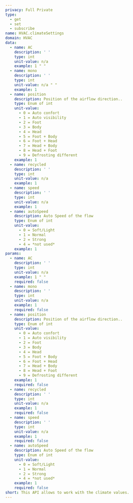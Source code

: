 ```yaml
---
privacy: Full Private
type:
  - get
  - set
  - subscribe
name: HVAC.climateSettings
domain: HVAC
data:
  - name: AC
    description: ' '
    type: int
    unit-value: n/a
    example: 1 " "
  - name: mono
    description: ' '
    type: int
    unit-value: n/a " "
    example: 1
  - name: position
    description: Position of the airflow direction..
    type: Enum of int
    unit-value:
      - 0 = Auto confort
      - 1 = Auto visibility
      - 2 = Foot
      - 3 = Body
      - 4 = Head
      - 5 = Foot + Body
      - 6 = Foot + Head
      - 7 = Head + Body
      - 8 = Head + Foot
      - 9 = Defrosting different
    example: 1
  - name: recycled
    description: ' '
    type: int
    unit-value: n/a
    example: 1
  - name: speed
    description: ' '
    type: int
    unit-value: n/a
    example: 1
  - name: autoSpeed
    description: Auto Speed of the flow
    type: Enum of int
    unit-value:
      - 0 = Soft/Light
      - 1 = Normal
      - 2 = Strong
      - 4 = *not used*
    example: 1
params:
  - name: AC
    description: ' '
    type: int
    unit-value: n/a
    example: 1 " "
    required: false
  - name: mono
    description: ' '
    type: int
    unit-value: n/a
    example: 1
    required: false
  - name: position
    description: Position of the airflow direction..
    type: Enum of int
    unit-value:
      - 0 = Auto confort
      - 1 = Auto visibility
      - 2 = Foot
      - 3 = Body
      - 4 = Head
      - 5 = Foot + Body
      - 6 = Foot + Head
      - 7 = Head + Body
      - 8 = Head + Foot
      - 9 = Defrosting different
    example: 1
    required: false
  - name: recycled
    description: ' '
    type: int
    unit-value: n/a
    example: 1
    required: false
  - name: speed
    description: ' '
    type: int
    unit-value: n/a
    example: 1
    required: false
  - name: autoSpeed
    description: Auto Speed of the flow
    type: Enum of int
    unit-value:
      - 0 = Soft/Light
      - 1 = Normal
      - 2 = Strong
      - 4 = *not used*
    example: 1
    required: false
short: This API allows to work with the climate values.
---
```


